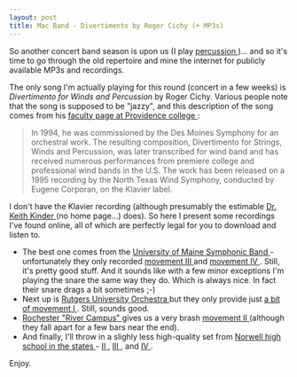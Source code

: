 ```yaml
---
layout: post
title: Mac Band - Divertimento by Roger Cichy (+ MP3s)
---
```

<p>So another concert band season is upon us (I play <a href="http://en.wikipedia.org/wiki/Percussion">percussion </a>)... and so it's time to go through the old repertoire and mine the internet for publicly available MP3s and recordings. </p><p>The only song I'm actually playing for this round (concert in a few weeks) is <em>Divertimento for Winds and Percussion </em>by Roger Cichy. Various people note that the song is supposed to be "jazzy", and this description of the song comes from his <a href="http://www.providence.edu/Music/Faculty+and+Staff/Roger+Cichy.htm">faculty page at Providence college </a>: </p><blockquote>In 1994, he was commissioned by the Des Moines Symphony for an orchestral work. The resulting composition, Divertimento for Strings, Winds and Percussion, was later transcribed for wind band and has received numerous performances from premiere college and professional wind bands in the U.S. The work has been released on a 1995 recording by the North Texas Wind Symphony, conducted by Eugene Corporan, on the Klavier label. </blockquote><p>I don't have the Klavier recording (although presumably the estimable <a href="http://sota.humanities.mcmaster.ca/graduate/gradfaculty.html">Dr. Keith Kinder </a>(no home page...) does). So here I present some recordings I've found online, all of which are perfectly legal for you to download and listen to. </p><ul><li>The best one comes from the <a href="http://www.umaine.edu/SymphonicBand/music/">University of Maine Symphonic Band </a>- unfortunately they only recorded <a href="http://www.umaine.edu/SymphonicBand/music/Divertimento3.mp3">movement III </a>and <a href="http://www.umaine.edu/SymphonicBand/music/Divertimento4.mp3">movement IV </a>. Still, it's pretty good stuff. And it sounds like with a few minor exceptions I'm playing the snare the same way they do. Which is always nice. In fact their snare drags a bit sometimes ;-) </li><li>Next up is <a href="http://music.rutgers.edu/audio.htm">Rutgers University Orchestra </a>but they only provide just <a href="http://musicweb.rutgers.edu/ramdrive/WE/Div-Exal-Cinchy.ram">a bit of movement I </a>. Still, sounds good. </li><li><a href="http://enrollment.rochester.edu/admissions/media/music/">Rochester "River Campus" </a>gives us a very brash <a href="http://enrollment.rochester.edu/admissions/media/music/right%20notes/Divertimento%20for%20Winds%20and%20Percussion%20%281994%29.mp3">movement II </a>(although they fall apart for a few bars near the end). </li><li>And finally, I'll throw in a slighly less high-quality set from <a href="http://www.onlyinternet.net/norwellmusic/band/cover_page_concert.html">Norwell high school in the states </a>- <a href="http://www.onlyinternet.net/norwellmusic/band/audio/Norwell_Band_-_Divertimento_II.mp3">II </a>, <a href="http://www.onlyinternet.net/norwellmusic/band/audio/Norwell_Band_-_Divertimento_III.mp3">III </a>, and <a href="http://www.onlyinternet.net/norwellmusic/band/audio/Norwell_Band_-_Divertimento_IV.mp3">IV </a>. </li></ul><p>Enjoy. </p>
